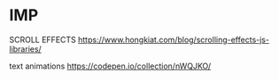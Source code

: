 # IMP

SCROLL EFFECTS
https://www.hongkiat.com/blog/scrolling-effects-js-libraries/


text animations
https://codepen.io/collection/nWQJKO/
